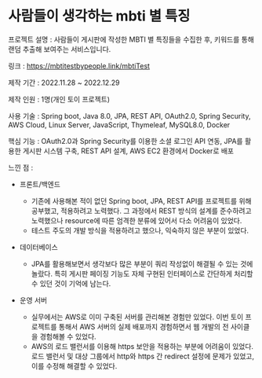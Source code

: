 # 사람들이 생각하는 mbti 별 특징

프로젝트 설명 : 사람들이 게시판에 작성한 MBTI 별 특징들을 수집한 후, 키워드를 통해 랜덤 추출해 보여주는 서비스입니다.

링크 : https://mbtitestbypeople.link/mbtiTest

제작 기간 : 2022.11.28 ~ 2022.12.29

제작 인원 : 1명(개인 토이 프로젝트)

사용 기술 : Spring boot, Java 8.0, JPA, REST API, OAuth2.0, Spring Security, AWS Cloud, Linux Server, JavaScript, Thymeleaf, MySQL8.0, Docker

핵심 기능 : OAuth2.0과 Spring Security를 이용한 소셜 로그인 API 연동, JPA를 활용한 게시판 시스템 구축, REST API 설계, AWS EC2 환경에서 Docker로 배포

느낀 점 : 
+ 프론트/백엔드
  + 기존에 사용해본 적이 없던 Spring boot, JPA, REST API를 프로젝트를 위해 공부했고, 적용하려고 노력했다. 그 과정에서 REST 방식의 설계를 준수하려고 노력했으나 resource에 따른 엄격한 분류에 있어서 다소 어려움이 있었다. 
  + 테스트 주도의 개발 방식을 적용하려고 했으나, 익숙하지 않은 부분이 있었다.

+ 데이터베이스
  + JPA를 활용해보면서 생각보다 많은 부분이 쿼리 작성없이 해결될 수 있는 것에 놀랐다. 특히 게시판 페이징 기능도 자체 구현된 인터페이스로 간단하게 처리할 수 있던 것이 기억에 남는다.

+ 운영 서버
  + 실무에서는 AWS로 이미 구축된 서버를 관리해본 경험만 있었다. 이번 토이 프로젝트를 통해서 AWS 서버의 실제 배포까지 경험하면서 웹 개발의 전 사이클을 경험해볼 수 있었다. 
  + AWS의 로드 밸런서를 이용해 https 보안을 적용하는 부분에 어려움이 있었다. 로드 밸런서 및 대상 그룹에서 http와 https 간 redirect 설정에 문제가 있었고, 이를 수정해 해결할 수 있었다.


